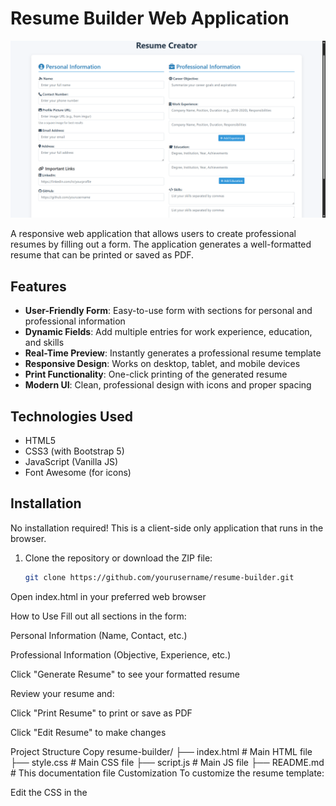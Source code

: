 ﻿# Resume Builder Web Application

![Resume Builder Screenshot](image.png)

A responsive web application that allows users to create professional resumes by filling out a form. The application generates a well-formatted resume that can be printed or saved as PDF.

## Features

- **User-Friendly Form**: Easy-to-use form with sections for personal and professional information
- **Dynamic Fields**: Add multiple entries for work experience, education, and skills
- **Real-Time Preview**: Instantly generates a professional resume template
- **Responsive Design**: Works on desktop, tablet, and mobile devices
- **Print Functionality**: One-click printing of the generated resume
- **Modern UI**: Clean, professional design with icons and proper spacing

## Technologies Used

- HTML5
- CSS3 (with Bootstrap 5)
- JavaScript (Vanilla JS)
- Font Awesome (for icons)

## Installation

No installation required! This is a client-side only application that runs in the browser.

1. Clone the repository or download the ZIP file:
   ```bash
   git clone https://github.com/yourusername/resume-builder.git

Open index.html in your preferred web browser

How to Use
Fill out all sections in the form:

Personal Information (Name, Contact, etc.)

Professional Information (Objective, Experience, etc.)

Click "Generate Resume" to see your formatted resume

Review your resume and:

Click "Print Resume" to print or save as PDF

Click "Edit Resume" to make changes

Project Structure
Copy
resume-builder/
├── index.html          # Main HTML file
├── style.css           # Main CSS file
├── script.js           # Main JS file
├── README.md           # This documentation file
Customization
To customize the resume template:

Edit the CSS in the <style> section of index.html to change colors, fonts, or layout

Modify the HTML structure in the resume template section for different sections

Update the JavaScript in the <script> section for additional functionality

Future Enhancements
Add PDF export functionality

Include multiple resume templates

Implement local storage to save resumes

Add section for projects/portfolio

Include option to upload profile picture directly

Contributing
Contributions are welcome! Please fork the repository and create a pull request with your improvements.

License
This project is licensed under the MIT License - see the LICENSE file for details.

Note: This is a frontend-only application. All processing happens in the browser - no data is stored or sent to any server.

Copy

This README includes:

1. Project title and visual screenshot (you can add an actual screenshot later)
2. Key features list
3. Technology stack
4. Installation instructions
5. Usage guide
6. Project structure
7. Customization options
8. Planned future features
9. Contribution guidelines
10. License information

You can customize it further by:
- Adding actual screenshots
- Including a demo link if hosted online
- Adding more detailed technical documentation
- Including setup instructions for development
- Adding acknowledgments or credits

Would you like me to modify any particular section or add more details to any part of the README?
